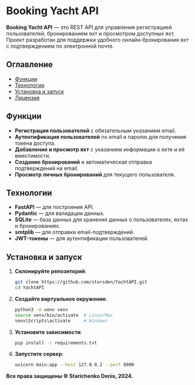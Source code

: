 # Booking Yacht API

**Booking Yacht API** — это REST API для управления регистрацией пользователей, бронированием яхт и просмотром доступных яхт. Проект разработан для поддержки удобного онлайн-бронирования яхт с подтверждением по электронной почте.

## Оглавление
- [Функции](#Функции)
- [Технологии](#Технологии)
- [Установка и запуск](#Установка-и-запуск)
- [Лицензия](LICENCE.md)

## Функции
- **Регистрация пользователей** с обязательным указанием email.
- **Аутентификация пользователей** по email и паролю для получения токена доступа.
- **Добавление и просмотр яхт** с указанием информации о яхте и её вместимости.
- **Создание бронирований** и автоматическая отправка подтверждений на email.
- **Просмотр личных бронирований** для текущего пользователя.

## Технологии
- **FastAPI** — для построения API.
- **Pydantic** — для валидации данных.
- **SQLite** — база данных для хранения данных о пользователях, яхтах и бронированиях.
- **smtplib** — для отправки email-подтверждений.
- **JWT-токены** — для аутентификации пользователей.

## Установка и запуск

1. **Склонируйте репозиторий**:
   ```bash
   git clone https://github.com/starsden/YachtAPI.git
   cd YachtAPI
   ```

2. **Создайте виртуальное окружение**:
   ```bash
   python3 -m venv venv
   source venv/bin/activate  # Linux/Mac
   venv\Scripts\activate     # Windows
   ```

3. **Установите зависимости**:
   ```bash
   pip install -r requirements.txt
   ```

4. **Запустите сервер**:
   ```bash
   uvicorn main:app --host 127.0.0.1 --port 8000
   ```



**Все права защищены © Starichenko Denis, 2024.**
